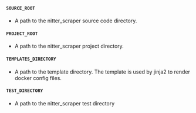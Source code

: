 <a name="paths.SOURCE_ROOT"></a>
#### `SOURCE_ROOT`

* A path to the nitter_scraper source code directory.

<a name="paths.PROJECT_ROOT"></a>
#### `PROJECT_ROOT`

* A path to the nitter_scraper project directory.

<a name="paths.TEMPLATES_DIRECTORY"></a>
#### `TEMPLATES_DIRECTORY`

* A path to the template directory. The template is used by
jinja2 to render docker config files.

<a name="paths.TEST_DIRECTORY"></a>
#### `TEST_DIRECTORY`

* A path to the nitter_scraper test directory


